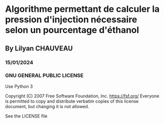 # Algorithme permettant de calculer la pression d'injection nécessaire selon un pourcentage d'éthanol
## By Lilyan CHAUVEAU 
### 15/01/2024
### GNU GENERAL PUBLIC LICENSE

Use Python 3

Copyright (C) 2007 Free Software Foundation, Inc. <https://fsf.org/> 
Everyone is permitted to copy and distribute verbatim copies 
of this license document, but changing it is not allowed.

See the LICENSE file

